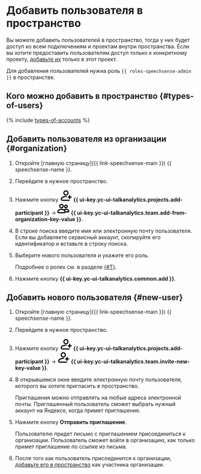 # Добавить пользователя в пространство

Вы можете добавить пользователей в пространство, тогда у них будет доступ ко всем подключениям и проектам внутри пространства. Если вы хотите предоставить пользователям доступ только к конкретному проекту, [добавьте их](../project/add-user-to-project.md) только в этот проект.

Для добавления пользователей нужна роль `{{ roles-speechsense-admin }}` в пространстве.

## Кого можно добавить в пространство {#types-of-users}

{% include [types-of-accounts](../../../_includes/speechsense/types-of-accounts.md) %}

## Добавить пользователя из организации {#organization}

1. Откройте [главную страницу]({{ link-speechsense-main }}) {{ speechsense-name }}.
1. Перейдите в нужное пространство.
1. Нажмите кнопку ![image](../../../_assets/console-icons/person-plus.svg) **{{ ui-key.yc-ui-talkanalytics.projects.add-participant }}** → ![image](../../../_assets/console-icons/persons.svg) **{{ ui-key.yc-ui-talkanalytics.team.add-from-organization-key-value }}**.
1. В строке поиска введите имя или электронную почту пользователя. Если вы добавляете сервисный аккаунт, скопируйте его идентификатор и вставьте в строку поиска.
1. Выберите нового пользователя и укажите его роль.

   Подробнее о ролях см. в разделе [{#T}](../../security/index.md).

1. Нажмите кнопку **{{ ui-key.yc-ui-talkanalytics.common.add }}**.

## Добавить нового пользователя {#new-user}

1. Откройте [главную страницу]({{ link-speechsense-main }}) {{ speechsense-name }}.
1. Перейдите в нужное пространство.
1. Нажмите кнопку ![image](../../../_assets/console-icons/person-plus.svg) **{{ ui-key.yc-ui-talkanalytics.projects.add-participant }}** → ![image](../../../_assets/console-icons/person-plus.svg) **{{ ui-key.yc-ui-talkanalytics.team.invite-new-key-value }}**.
1. В открывшемся окне введите электронную почту пользователя, которого вы хотите пригласить в пространство.

   Приглашения можно отправлять на любые адреса электронной почты. Приглашенный пользователь сможет выбрать нужный аккаунт на Яндексе, когда примет приглашение.

1. Нажмите кнопку **Отправить приглашение**.

   Пользователю придет письмо с приглашением присоединиться к организации. Пользователь сможет войти в организацию, как только примет приглашение по ссылке из письма.

1. После того как пользователь присоединится к организации, [добавьте его в пространство](#organization) как участника организации.

